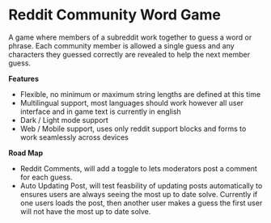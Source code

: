 # Reddit Community Word Game

A game where members of a subreddit work together to guess a word or phrase. Each community member is allowed a single guess and any characters they guessed correctly are revealed to help the next member guess.

**Features**
- Flexible, no minimum or maximum string lengths are defined at this time
- Multilingual support, most languages should work however all user interface and in game text is currently in english
- Dark / Light mode support
- Web / Mobile support, uses only reddit support blocks and forms to work seamlessly across devices

**Road Map**
- Reddit Comments, will add a toggle to lets moderators post a comment for each guess.
- Auto Updating Post, will test feasbility of updating posts automatically to ensures users are always seeing the most up to date solve. Currently if one users loads the post, then another user makes a guess the first user will not have the most up to date solve.